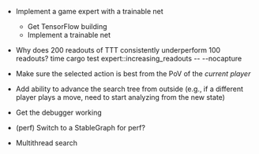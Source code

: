 - Implement a game expert with a trainable net
    - Get TensorFlow building
    - Implement a trainable net

- Why does 200 readouts of TTT consistently underperform 100 readouts?
time cargo test expert::increasing_readouts -- --nocapture

- Make sure the selected action is best from the PoV of the *current player*

- Add ability to advance the search tree from outside (e.g., if a different player plays a move, need to start analyzing from the new state)

- Get the debugger working 

- (perf) Switch to a StableGraph for perf?
- Multithread search
